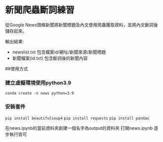 # 新聞爬蟲斷詞練習
從Google News頭條新聞將新聞標題及內文使用爬蟲獲取資料，並將內文斷詞後儲存起來。

輸出結果:
- newslist.txt 包含檔案id/網址/新聞來源/新聞標題
- 新聞檔案(id.txt) 包含斷詞後的新聞內容

##使用方式
###  建立虛擬環境使用python3.9

`conda create -n news python=3.9`

### 安裝套件

`pip install beautifulsoup4`
`pip install requests`
`pip install pandas`

在news.ipynb的當前資料夾創建一個名字為output的資料夾
打開news.ipynb 逐步執行皆可
